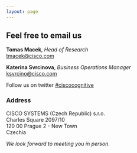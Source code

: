```yaml
---
layout: page
---
```


<script>
    import BannerGoogleMap from '../lib/BannerGoogleMap.svelte';
    import Section from '../lib/Section.svelte';
</script>

<BannerGoogleMap/>

<Section>

# Feel free to email us

**Tomas Macek**, _Head of Research_<br/>
[tmacek@cisco.com](mailto:tmacek@cisco.com)

**Katerina Svrcinova**, _Business Operations Manager_<br/>
[ksvrcino@cisco.com](mailto:ksvrcino@cisco.com)<br/>

Follow us on twitter [#ciscocognitive](https://twitter.com/hashtag/ciscocognitive?src=hashtag_click&f=live)

</Section>

<Section gray={true}>

### Address

CISCO SYSTEMS (Czech Republic) s.r.o.<br/>
Charles Square 2097/10<br/>
120 00 Prague 2 - New Town<br/>
Czechia

_We look forward to meeting you in person._

</Section>
